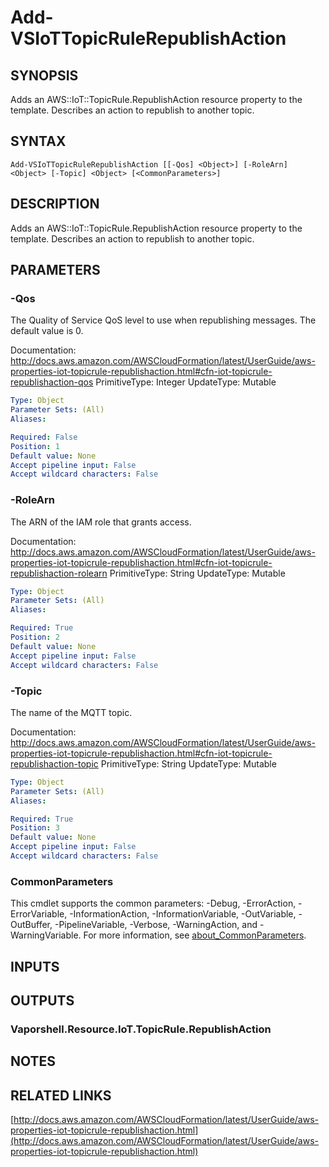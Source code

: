 # Add-VSIoTTopicRuleRepublishAction

## SYNOPSIS
Adds an AWS::IoT::TopicRule.RepublishAction resource property to the template.
Describes an action to republish to another topic.

## SYNTAX

```
Add-VSIoTTopicRuleRepublishAction [[-Qos] <Object>] [-RoleArn] <Object> [-Topic] <Object> [<CommonParameters>]
```

## DESCRIPTION
Adds an AWS::IoT::TopicRule.RepublishAction resource property to the template.
Describes an action to republish to another topic.

## PARAMETERS

### -Qos
The Quality of Service QoS level to use when republishing messages.
The default value is 0.

Documentation: http://docs.aws.amazon.com/AWSCloudFormation/latest/UserGuide/aws-properties-iot-topicrule-republishaction.html#cfn-iot-topicrule-republishaction-qos
PrimitiveType: Integer
UpdateType: Mutable

```yaml
Type: Object
Parameter Sets: (All)
Aliases:

Required: False
Position: 1
Default value: None
Accept pipeline input: False
Accept wildcard characters: False
```

### -RoleArn
The ARN of the IAM role that grants access.

Documentation: http://docs.aws.amazon.com/AWSCloudFormation/latest/UserGuide/aws-properties-iot-topicrule-republishaction.html#cfn-iot-topicrule-republishaction-rolearn
PrimitiveType: String
UpdateType: Mutable

```yaml
Type: Object
Parameter Sets: (All)
Aliases:

Required: True
Position: 2
Default value: None
Accept pipeline input: False
Accept wildcard characters: False
```

### -Topic
The name of the MQTT topic.

Documentation: http://docs.aws.amazon.com/AWSCloudFormation/latest/UserGuide/aws-properties-iot-topicrule-republishaction.html#cfn-iot-topicrule-republishaction-topic
PrimitiveType: String
UpdateType: Mutable

```yaml
Type: Object
Parameter Sets: (All)
Aliases:

Required: True
Position: 3
Default value: None
Accept pipeline input: False
Accept wildcard characters: False
```

### CommonParameters
This cmdlet supports the common parameters: -Debug, -ErrorAction, -ErrorVariable, -InformationAction, -InformationVariable, -OutVariable, -OutBuffer, -PipelineVariable, -Verbose, -WarningAction, and -WarningVariable. For more information, see [about_CommonParameters](http://go.microsoft.com/fwlink/?LinkID=113216).

## INPUTS

## OUTPUTS

### Vaporshell.Resource.IoT.TopicRule.RepublishAction
## NOTES

## RELATED LINKS

[http://docs.aws.amazon.com/AWSCloudFormation/latest/UserGuide/aws-properties-iot-topicrule-republishaction.html](http://docs.aws.amazon.com/AWSCloudFormation/latest/UserGuide/aws-properties-iot-topicrule-republishaction.html)


